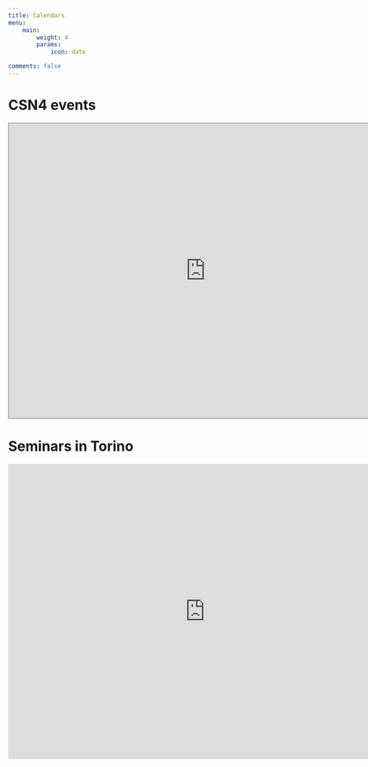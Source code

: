 ```yaml
---
title: Calendars
menu:
    main: 
        weight: 4
        params:
            icon: date

comments: false
---
```

# CSN4 events

<iframe src="https://calendar.google.com/calendar/embed?height=600&wkst=1&ctz=Europe%2FRome&showPrint=0&title=CSN4%20events&src=NGowb2VibHMzb2gydXE4MXY1NTBnNnF1MWw0ZTk5Z3ZAaW1wb3J0LmNhbGVuZGFyLmdvb2dsZS5jb20&color=%23ef6c00&mode=AGENDA" style="border:solid 1px #777" width="800" height="600" frameborder="0" scrolling="no"></iframe>

# Seminars in Torino

<iframe src="https://calendar.google.com/calendar/embed?height=600&wkst=1&ctz=Europe%2FRome&showPrint=0&title=Theory%20Seminars%20in%20Torino&src=Y180ZHI0bHZzNXRwZjY1ODBhbTRxZTJsaGhzOEBncm91cC5jYWxlbmRhci5nb29nbGUuY29t&src=Y18zMWUwN2E2MmUyNTliODA4ZGFhOTNlYzZjM2Y3NGExMGE2N2UxMGYzOGNiOTc4OTJjMzg4MWI3NGMzODU4Y2E0QGdyb3VwLmNhbGVuZGFyLmdvb2dsZS5jb20&src=Y18xMDlmNjQ3Yjg1MTY2NzRhYWMzM2QxODY4MDIwYTk4YTU5YjFkOWU2NmUxZWE3MTkzMzc1YjRhODgyNTliMDIxQGdyb3VwLmNhbGVuZGFyLmdvb2dsZS5jb20&src=Y19mYzMxMzg5MjMyNTY3ZTljNzdkZmE0MjM1OWE4NDY5NGFjNmYwMTUwNjQ4MjljODE2ZmY4ZDhjMzc1OWFjOTA2QGdyb3VwLmNhbGVuZGFyLmdvb2dsZS5jb20&src=dG90aGNvbGxvcXVpYUBnbWFpbC5jb20&color=%23F6BF26&color=%23AD1457&color=%23F09300&color=%23616161&color=%233F51B5" style="border-width:0" width="800" height="600" frameborder="0" scrolling="no"></iframe>




<!-- This page's frontmatter: -->

<!-- ```yaml -->
<!-- links: -->
<!--   - title: GitHub -->
<!--     description: GitHub is the world's largest software development platform. -->
<!--     website: https://github.com -->
<!--     image: https://github.githubassets.com/images/modules/logos_page/GitHub-Mark.png -->
<!--   - title: TypeScript -->
<!--     description: TypeScript is a typed superset of JavaScript that compiles to plain JavaScript. -->
<!--     website: https://www.typescriptlang.org -->
<!--     image: ts-logo-128.jpg -->
<!-- ``` -->

<!-- `image` field accepts both local and external images. -->
